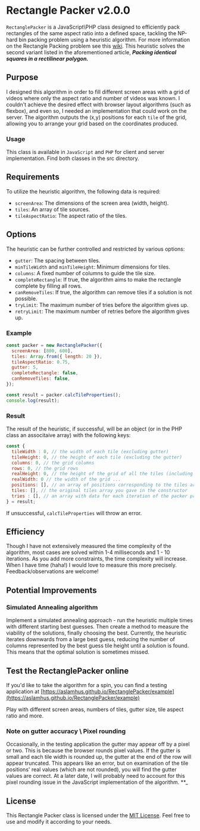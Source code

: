 # Rectangle Packer v2.0.0

`RectanglePacker` is a JavaScript\PHP class designed to efficiently pack rectangles of the same aspect ratio into a defined space, tackling the NP-hard bin packing problem using a heuristic algorithm. For more information on the Rectangle Packing problem see this [wiki](https://en.wikipedia.org/wiki/Rectangle_packing). This heuristic solves the second variant listed in the aforementioned article, _**Packing identical squares in a rectilinear polygon.**_

## Purpose

I designed this algorithm in order to fill different screen areas with a grid of videos where only the aspect ratio and number of videos was known. I couldn't achieve the desired effect with browser layout algorithms (such as flexbox), and even so, I needed an implementation that could work on the server. The algorithm outputs the (x,y) positions for each `tile` of the grid, allowing you to arrange your grid based on the coordinates produced.

### Usage

This class is available in `JavaScript` and `PHP` for client and server implementation. Find both classes in the src directory.

## Requirements

To utilize the heuristic algorithm, the following data is required:

- `screenArea`: The dimensions of the screen area (width, height).
- `tiles`: An array of tile sources.
- `tileAspectRatio`: The aspect ratio of the tiles.

## Options

The heuristic can be further controlled and restricted by various options:

- `gutter`: The spacing between tiles.
- `minTileWidth` and `minTileHeight`: Minimum dimensions for tiles.
- `columns`: A fixed number of columns to guide the tile size.
- `completeRectangle`: If true, the algorithm aims to make the rectangle complete by filling all rows.
- `canRemoveTiles`: If true, the algorithm can remove tiles if a solution is not possible.
- `tryLimit`: The maximum number of tries before the algorithm gives up.
- `retryLimit`: The maximum number of retries before the algorithm gives up.

### Example

```javascript
const packer = new RectanglePacker({
  screenArea: [800, 600],
  tiles: Array.from({ length: 20 }),
  tileAspectRatio: 0.75,
  gutter: 5,
  completeRectangle: false,
  canRemoveTiles: false,
});

const result = packer.calcTileProperties();
console.log(result);
```

### Result

The result of the heuristic, if successful, will be an object (or in the PHP class an associtaive array) with the following keys:

```javascript
const {
  tileWidth : 0, // the width of each tile (excluding gutter)
  tileHeight: 0, // the height of each tile (excluding the gutter)
  columns: 0, // the grid columns
  rows: 0, // the grid rows
  realHeight: 0, // the height of the grid of all the tiles (including gutter)
  realWidth: 0 // the width of the grid ...
  positions: [], // an array of positions corresponding to the tiles array you gave in the constructor. Each tile has an (x,y) coordinate according to its position in the grid
  tiles: [], // the original tiles array you gave in the constructor
  tries : [], // an array with data for each iteration of the packer providing granular analysis of the heuristic
} = result;
```

If unsuccessful, `calcTileProperties` will throw an error.

## Efficiency

Though I have not extensively measured the time complexity of the algorithm, most
cases are solved within 1-4 milliseconds and 1 - 10 iterations. As you add more constraints, the time complexity will increase. When I have time (haha!) I would love to measure this more precisely. Feedback/observations are welcome!

## Potential Improvements

### Simulated Annealing algorithm

Implement a simulated annealing approach - run the heuristic multiple times with different starting best guesses. Then create a method to measure the viability of the solutions, finally choosing the best. Currently, the heuristic iterates downwards from a large best guess, reducing the number of columns represented by the best guess tile height until a solution is found. This means that the optimal solution is sometimes missed.

## Test the RectanglePacker online

If you'd like to take the algorithm for a spin, you can find a testing application at [https://aslamhus.github.io/RectanglePacker/example](https://aslamhus.github.io/RectanglePacker/example)

Play with different screen areas, numbers of tiles, gutter size, tile aspect ratio and more.

### Note on gutter accuracy \ Pixel rounding

Occasionally, in the testing application the gutter may appear off by a pixel or two. This is because the browser rounds pixel values. If the gutter is small and each tile width is rounded up, the gutter at the end of the row will appear truncated. This appears like an error, but on examination of the tile positions' real values (which are not rounded), you will find the gutter values are correct. At a later date, I will probably need to account for this pixel rounding issue in the JavaScript implementation of the algorithm. \*\*\_

## License

This Rectangle Packer class is licensed under the [MIT License](LICENSE). Feel free to use and modify it according to your needs.
